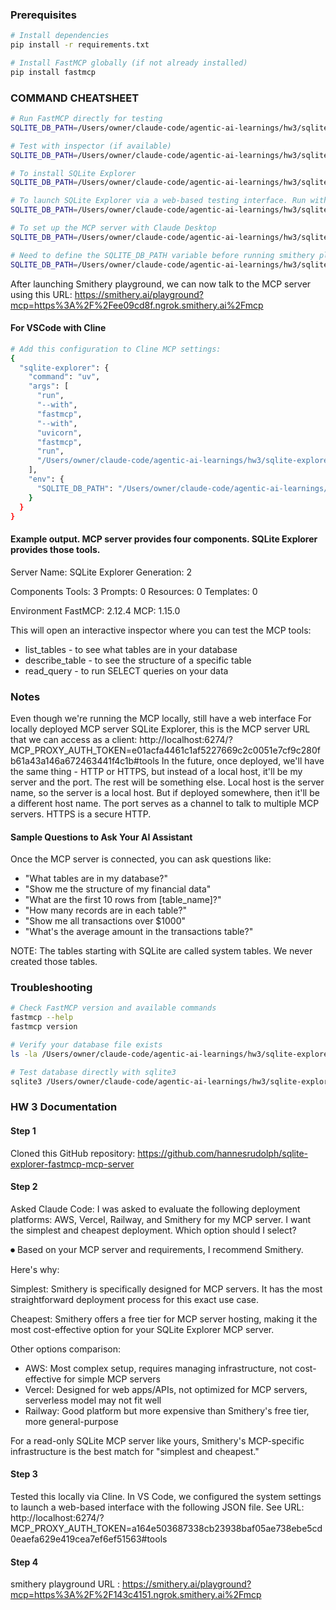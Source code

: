 ### Prerequisites
```bash
# Install dependencies
pip install -r requirements.txt

# Install FastMCP globally (if not already installed)
pip install fastmcp
```

### COMMAND CHEATSHEET
```bash
# Run FastMCP directly for testing
SQLITE_DB_PATH=/Users/owner/claude-code/agentic-ai-learnings/hw3/sqlite-explorer-fastmcp-mcp-server/financial_data.db fastmcp run sqlite_explorer.py

# Test with inspector (if available)
SQLITE_DB_PATH=/Users/owner/claude-code/agentic-ai-learnings/hw3/sqlite-explorer-fastmcp-mcp-server/financial_data.db fastmcp inspect sqlite_explorer.py

# To install SQLite Explorer
SQLITE_DB_PATH=/Users/owner/claude-code/agentic-ai-learnings/hw3/sqlite-explorer-fastmcp-mcp-server/financial_data.db fastmcp install sqlite_explorer.py --name "SQLite Explorer"

# To launch SQLite Explorer via a web-based testing interface. Run with `--transport sse` for HTTP-based communication  
SQLITE_DB_PATH=/Users/owner/claude-code/agentic-ai-learnings/hw3/sqlite-explorer-fastmcp-mcp-server/financial_data.db fastmcp dev sqlite_explorer.py

# To set up the MCP server with Claude Desktop
SQLITE_DB_PATH=/Users/owner/claude-code/agentic-ai-learnings/hw3/sqlite-explorer-fastmcp-mcp-server/financial_data.db fastmcp claude-desktop add sqlite_explorer.py --name "SQLite Explorer"

# Need to define the SQLITE_DB_PATH variable before running smithery playground 
SQLITE_DB_PATH=/Users/owner/claude-code/agentic-ai-learnings/hw3/sqlite-explorer-fastmcp-mcp-server/financial_data.db smithery playground
```

After launching Smithery playground, we can now talk to the MCP server using this URL: https://smithery.ai/playground?mcp=https%3A%2F%2Fee09cd8f.ngrok.smithery.ai%2Fmcp

#### For VSCode with Cline
```bash
# Add this configuration to Cline MCP settings:
{
  "sqlite-explorer": {
    "command": "uv",
    "args": [
      "run",
      "--with",
      "fastmcp",
      "--with",
      "uvicorn",
      "fastmcp",
      "run",
      "/Users/owner/claude-code/agentic-ai-learnings/hw3/sqlite-explorer-fastmcp-mcp-server/sqlite_explorer.py"
    ],
    "env": {
      "SQLITE_DB_PATH": "/Users/owner/claude-code/agentic-ai-learnings/hw3/sqlite-explorer-fastmcp-mcp-server/financial_data.db"
    }
  }
}
```

#### Example output. MCP server provides four components. SQLite Explorer provides those tools.
Server
  Name:         SQLite Explorer
  Generation:   2

Components
  Tools:        3
  Prompts:      0
  Resources:    0
  Templates:    0

Environment
  FastMCP:      2.12.4
  MCP:          1.15.0

  This will open an interactive inspector where you can test the MCP tools:
  - list_tables - to see what tables are in your database
  - describe_table - to see the structure of a specific table
  - read_query - to run SELECT queries on your data


### Notes
Even though we're running the MCP locally, still have a web interface
For locally deployed MCP server SQLite Explorer, this is the MCP server URL that we can access as a client: http://localhost:6274/?MCP_PROXY_AUTH_TOKEN=e01acfa4461c1af5227669c2c0051e7cf9c280fb61a43a146a672463441f4c1b#tools
In the future, once deployed, we'll have the same thing - HTTP or HTTPS, but instead of a local host, it'll be my server and the port. The rest will be something else. 
Local host is the server name, so the server is a local host. But if deployed somewhere, then it'll be a different host name. The port serves as a channel to talk to multiple MCP servers. HTTPS is a secure HTTP. 

#### Sample Questions to Ask Your AI Assistant

Once the MCP server is connected, you can ask questions like:

- "What tables are in my database?"
- "Show me the structure of my financial data"
- "What are the first 10 rows from [table_name]?"
- "How many records are in each table?"
- "Show me all transactions over $1000"
- "What's the average amount in the transactions table?"

NOTE: The tables starting with SQLite are called system tables. We never created those tables.

### Troubleshooting

```bash
# Check FastMCP version and available commands
fastmcp --help
fastmcp version

# Verify your database file exists
ls -la /Users/owner/claude-code/agentic-ai-learnings/hw3/sqlite-explorer-fastmcp-mcp-server/financial_data.db

# Test database directly with sqlite3
sqlite3 /Users/owner/claude-code/agentic-ai-learnings/hw3/sqlite-explorer-fastmcp-mcp-server/financial_data.db ".tables"
```

### HW 3 Documentation

#### Step 1
Cloned this GitHub repository: https://github.com/hannesrudolph/sqlite-explorer-fastmcp-mcp-server

#### Step 2

Asked Claude Code: I was asked to evaluate the following deployment platforms: AWS, Vercel, 
Railway, and Smithery for my MCP server. I want the simplest and cheapest 
deployment. Which option should I select? 

⏺ Based on your MCP server and requirements, I recommend Smithery.

  Here's why:

  Simplest: Smithery is specifically designed for MCP servers. It has the
  most straightforward deployment process for this exact use case.

  Cheapest: Smithery offers a free tier for MCP server hosting, making it
  the most cost-effective option for your SQLite Explorer MCP server.

  Other options comparison:
  - AWS: Most complex setup, requires managing infrastructure, not
  cost-effective for simple MCP servers
  - Vercel: Designed for web apps/APIs, not optimized for MCP servers,
  serverless model may not fit well
  - Railway: Good platform but more expensive than Smithery's free tier,
  more general-purpose

  For a read-only SQLite MCP server like yours, Smithery's MCP-specific
  infrastructure is the best match for "simplest and cheapest."

#### Step 3

Tested this locally via Cline. In VS Code, we configured the system settings to launch a web-based interface with the following JSON file. See URL: http://localhost:6274/?MCP_PROXY_AUTH_TOKEN=a164e503687338cb23938baf05ae738ebe5cd0eaefa629e419cea7ef6ef51563#tools

#### Step 4

smithery playground URL : https://smithery.ai/playground?mcp=https%3A%2F%2F143c4151.ngrok.smithery.ai%2Fmcp


